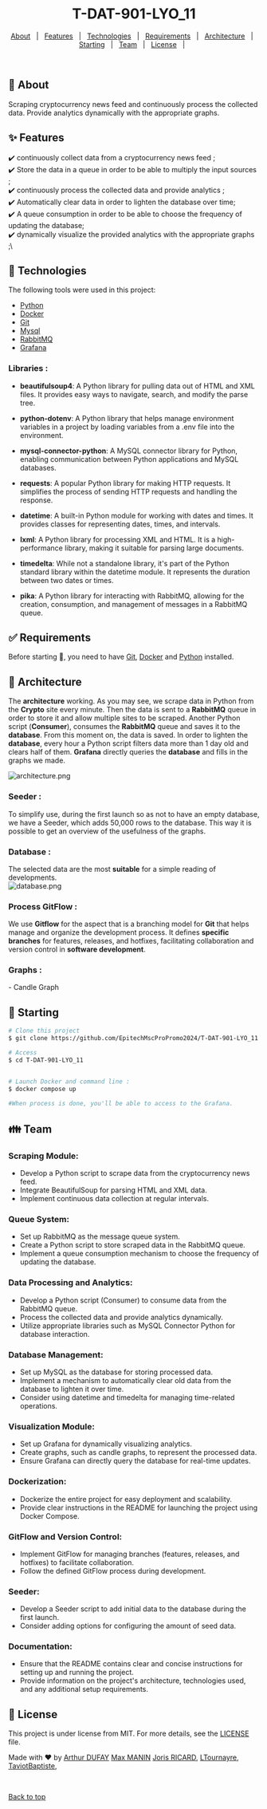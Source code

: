 
<h1 align="center">T-DAT-901-LYO_11</h1>

<p align="center">
  <a href="#dart-about">About</a> &#xa0; | &#xa0; 
  <a href="#sparkles-features">Features</a> &#xa0; | &#xa0;
  <a href="#rocket-technologies">Technologies</a> &#xa0; | &#xa0;
  <a href="#white_check_mark-requirements">Requirements</a> &#xa0; | &#xa0;
  <a href="#office-Architecture">Architecture</a> &#xa0; | &#xa0;
  <a href="#checkered_flag-starting">Starting</a> &#xa0; | &#xa0;
  <a href="#family-Team">Team</a> &#xa0; | &#xa0;
  <a href="#memo-license">License</a> &#xa0; | &#xa0;
</p>

<br>

## :dart: About ##

Scraping cryptocurrency news feed and continuously process the collected data. Provide analytics dynamically with the appropriate graphs.

## :sparkles: Features ##

:heavy_check_mark: continuously collect data from a cryptocurrency news feed ;\
:heavy_check_mark: Store the data in a queue in order to be able to multiply the input sources ;\
:heavy_check_mark: continuously process the collected data and provide analytics ;\
:heavy_check_mark: Automatically clear data in order to lighten the database over time;\
:heavy_check_mark: A queue consumption in order to be able to choose the frequency of updating the database;\
:heavy_check_mark: dynamically visualize the provided analytics with the appropriate graphs ;\


## :rocket: Technologies ##

The following tools were used in this project:

- [Python](https://www.python.org/downloads/release/python-3110/)
- [Docker](https://www.docker.com/)
- [Git](https://git-scm.com)
- [Mysql](https://www.mysql.com/)
- [RabbitMQ](https://www.rabbitmq.com/)
- [Grafana](https://grafana.com/)

<h3>Libraries : </h3>

- **beautifulsoup4**: A Python library for pulling data out of HTML and XML files. It provides easy ways to navigate, search, and modify the parse tree.

- **python-dotenv**: A Python library that helps manage environment variables in a project by loading variables from a .env file into the environment.

- **mysql-connector-python**: A MySQL connector library for Python, enabling communication between Python applications and MySQL databases.

- **requests**: A popular Python library for making HTTP requests. It simplifies the process of sending HTTP requests and handling the response.

- **datetime**: A built-in Python module for working with dates and times. It provides classes for representing dates, times, and intervals.

- **lxml**: A Python library for processing XML and HTML. It is a high-performance library, making it suitable for parsing large documents.

- **timedelta**: While not a standalone library, it's part of the Python standard library within the datetime module. It represents the duration between two dates or times.

- **pika**: A Python library for interacting with RabbitMQ, allowing for the creation, consumption, and management of messages in a RabbitMQ queue.

## :white_check_mark: Requirements ##

Before starting :checkered_flag:, you need to have [Git](https://git-scm.com), [Docker](https://www.docker.com/) and [Python](https://www.python.org/downloads/release/python-3110/) installed.

## :office: Architecture ##

The **architecture** working. As you may see, we scrape data in Python from the **Crypto** site every minute. Then the data is sent to a **RabbitMQ** queue in order to store it and allow multiple sites to be scraped. Another Python script (**Consumer**), consumes the **RabbitMQ** queue and saves it to the **database**. From this moment on, the data is saved. In order to lighten the **database**, every hour a Python script filters data more than 1 day old and clears half of them. **Grafana** directly queries the **database** and fills in the graphs we made.  

![architecture.png](docs%2Farchitecture.png)  


<h3>Seeder : </h3>
To simplify use, during the first launch so as not to have an empty database, we have a Seeder, which adds 50,000 rows to the database. This way it is possible to get an overview of the usefulness of the graphs.


<h3>Database : </h3>

The selected data are the most **suitable** for a simple reading of developments.  
![database.png](docs%2Fdatabase.png)


<h3>Process GitFlow : </h3>  

We use **Gitflow** for the aspect that is a branching model for **Git** that helps manage and organize the development process. It defines **specific branches** for features, releases, and hotfixes, facilitating collaboration and version control in **software development**.


<h3>Graphs : </h3>
- Candle Graph  


## :checkered_flag: Starting ##

```bash
# Clone this project
$ git clone https://github.com/EpitechMscProPromo2024/T-DAT-901-LYO_11

# Access
$ cd T-DAT-901-LYO_11


# Launch Docker and command line : 
$ docker compose up

#When process is done, you'll be able to access to the Grafana.

```


## :family: Team ##

**<h3>Scraping Module:</h3>**

- Develop a Python script to scrape data from the cryptocurrency news feed.
- Integrate BeautifulSoup for parsing HTML and XML data.
- Implement continuous data collection at regular intervals.
  
**<h3>Queue System:</h3>**

- Set up RabbitMQ as the message queue system.
- Create a Python script to store scraped data in the RabbitMQ queue.
- Implement a queue consumption mechanism to choose the frequency of updating the database.

**<h3>Data Processing and Analytics:</h3>**

- Develop a Python script (Consumer) to consume data from the RabbitMQ queue.
- Process the collected data and provide analytics dynamically.
- Utilize appropriate libraries such as MySQL Connector Python for database interaction.

**<h3>Database Management:</h3>**

- Set up MySQL as the database for storing processed data.
- Implement a mechanism to automatically clear old data from the database to lighten it over time.
- Consider using datetime and timedelta for managing time-related operations.

**<h3>Visualization Module:</h3>**

- Set up Grafana for dynamically visualizing analytics.
- Create graphs, such as candle graphs, to represent the processed data.
- Ensure Grafana can directly query the database for real-time updates.

**<h3>Dockerization:</h3>**

- Dockerize the entire project for easy deployment and scalability.
- Provide clear instructions in the README for launching the project using Docker Compose.

**<h3>GitFlow and Version Control:</h3>**

- Implement GitFlow for managing branches (features, releases, and hotfixes) to facilitate collaboration.
- Follow the defined GitFlow process during development.

**<h3>Seeder:</h3>**

- Develop a Seeder script to add initial data to the database during the first launch.
- Consider adding options for configuring the amount of seed data.

**<h3>Documentation:</h3>**

- Ensure that the README contains clear and concise instructions for setting up and running the project.
- Provide information on the project's architecture, technologies used, and any additional setup requirements.

## :memo: License ##

This project is under license from MIT. For more details, see the [LICENSE](LICENSE.md) file.


Made with :heart: by <a href="https://github.com/ArthurDufay" target="_blank">Arthur DUFAY</a> <a href="https://github.com/mamanin" target="_blank">Max MANIN</a> <a href="https://github.com/jojoricard" target="_blank">Joris RICARD</a>, <a href="https://github.com/ltournayre" target="_blank">LTournayre</a>, <a href="https://github.com/TaviotBaptiste" target="_blank">TaviotBaptiste</a>,

&#xa0;

<a href="#top">Back to top</a>
